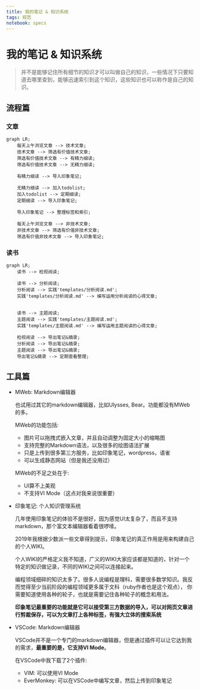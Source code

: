 ```yaml
---
title: 我的笔记 & 知识系统
tags: 规范
notebook: specs
---
```



# 我的笔记 & 知识系统

   > 并不是能够记住所有细节的知识才可以叫做自己的知识，一些情况下只要知道去哪里查到，能够迅速索引到这个知识，这些知识也可以称作是自己的知识。

## 流程篇

### 文章

```mermaid
graph LR;
    每天上午浏览文章 --> 技术文章;
    技术文章 --> 筛选有价值技术文章;
    筛选有价值技术文章 --> 有精力细读;
    筛选有价值技术文章 --> 无精力细读;

    有精力细读 --> 导入印象笔记;

    无精力细读 --> 加入todolist;
    加入todolist --> 定期细读;
    定期细读 --> 导入印象笔记;

    导入印象笔记 --> 整理标签和索引;

    每天上午浏览文章 --> 非技术文章;
    非技术文章 --> 筛选有价值非技术文章;
    筛选有价值非技术文章 --> 导入印象笔记;
```

### 读书

```mermaid
graph LR;
    读书 --> 检视阅读;
    
    读书 --> 分析阅读;
    分析阅读 --> 实践'templates/分析阅读.md';
    实践'templates/分析阅读.md' --> 编写运用分析阅读的心得文章;


    读书 --> 主题阅读;
    主题阅读 --> 实践'templates/主题阅读.md';
    实践'templates/主题阅读.md' --> 编写运用主题阅读的心得文章;

    检视阅读 --> 导出笔记&摘录;
    分析阅读 --> 导出笔记&摘录;
    主题阅读 --> 导出笔记&摘录;
    导出笔记&摘录 --> 定期查看整理;
```


## 工具篇


- MWeb: Markdown编辑器

    也试用过其它的markdown编辑器，比如Ulysses, Bear。功能都没有MWeb的多。

    MWeb的功能包括:

    - 图片可以拖拽式嵌入文章，并且自动调整为固定大小的缩略图
    - 支持完整的Markdown语法，以及很多的绘图语法扩展
    - 只是上传到很多第三方服务，比如印象笔记，wordpress，语雀
    - 可以生成静态网站（但是我还没用过）

    MWeb的不足之处在于:

    - UI算不上美观
    - 不支持VI Mode（这点对我来说很重要）

- 印象笔记: 个人知识管理系统

    几年使用印象笔记的体验不是很好，因为感觉UI太复杂了，而且不支持markdown，那个富文本编辑器看着很啰嗦。

    2019年我根据少数派一些文章得到提示，印象笔记的真正作用是用来构建自己的个人WIKI。

    个人WIKI的严格定义我不知道，广义的WIKI大家应该都是知道的，针对一个特定的知识做记录，不同的WIKI之间可以连接起来。

    编程领域细碎的知识太多了。很多人说编程是理科，需要很多数学知识。我反而觉得至少当前阶段的编程领域更多属于文科（ruby作者也是这个观点），
    你需要知道使用各种的轮子，也就是需要记住各种轮子的概念和用法。

    **印象笔记最重要的功能就是它可以接受第三方数据的导入，可以对网页文章进行剪裁保存，可以为文章打上各种标签，有强大立体的搜索系统**

- VSCode: Markdown编辑器

    VSCode并不是一个专门的markdown编辑器，但是通过插件可以让它达到我的需求，**最重要的是，它支持VI Mode**。

    在VSCode中我下载了2个插件:

    - VIM: 可以使用VI Mode
    - EverMonkey: 可以在VSCode中编写文章，然后上传到印象笔记


